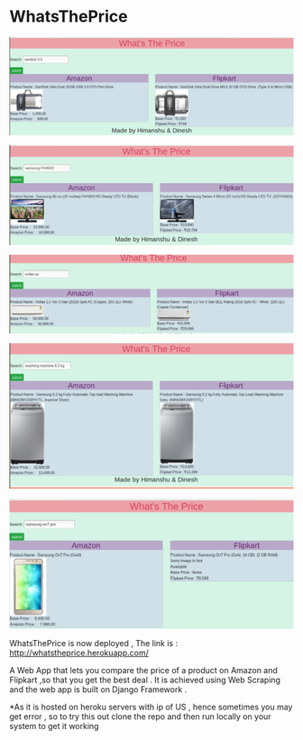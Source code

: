 # WhatsThePrice
![Alt text](https://github.com/himanshuhemu/WhatsThePrice/raw/master/Screenshot%20from%202018-09-27%2021-08-05.png)

![Alt text](https://github.com/himanshuhemu/WhatsThePrice/raw/master/Screenshot%20from%202018-09-27%2021-10-40.png)

![Alt text](https://github.com/himanshuhemu/WhatsThePrice/raw/master/Screenshot%20from%202018-09-27%2021-11-48.png)

![Alt text](https://github.com/himanshuhemu/WhatsThePrice/raw/master/Screenshot%20from%202018-09-27%2021-09-15.png)

![Alt text](https://github.com/himanshuhemu/WhatsThePrice/raw/master/Screenshot%20from%202018-09-27%2021-17-22.png)

WhatsThePrice is now deployed , The link is : http://whatstheprice.herokuapp.com/

A Web App that lets you compare the price of a product on Amazon and Flipkart ,so that you get the best deal . It is achieved using Web Scraping and the web app is built on Django Framework . 

*As it is hosted on heroku servers with ip of US , hence sometimes you may get error , so to try this out clone the repo and then run locally on your system to get it working

 
